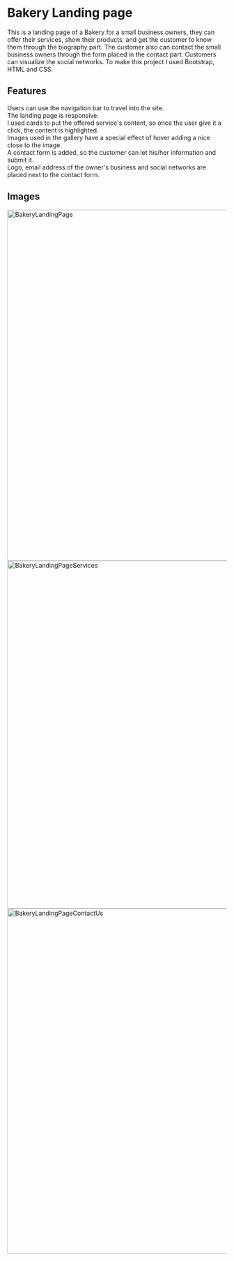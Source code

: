 # Bakery Landing page

This is a landing page of a Bakery for a small business owners, they can offer their services, show their products, and get the customer to know them through the biography part. The customer also can contact the small business owners through the form placed in the contact part. 
Customers can visualize the social networks.
To make this project I used Bootstrap, HTML and CSS.
## Features

Users can use the navigation bar to travel into the site. <br />
The landing page is responsive. <br />
I used cards to put the offered service's content, so once the user give it a click, the content is highlighted. <br/>
Images used in the gallery have a special effect of hover adding a nice close to the image.<br/>
A contact form is added, so the customer can let his/her information and submit it. <br/>
Logo, email address of the owner's business and social networks are placed next to the contact form.

## Images
 <img width="805" alt="BakeryLandingPage" src="https://user-images.githubusercontent.com/22691013/164355457-f5e63546-63ee-4356-979b-6666ca8096d2.png">
<img width="798" alt="BakeryLandingPageServices" src="https://user-images.githubusercontent.com/22691013/164355550-e508f395-0b03-4911-b47a-dce01aba36b1.png">
<img width="792" alt="BakeryLandingPageContactUs" src="https://user-images.githubusercontent.com/22691013/164355651-213721ea-e287-41c1-b5c0-71e80a8fb8c5.png">
